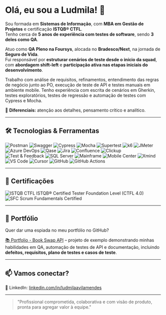# Olá, eu sou a Ludmila! 👋

Sou formada em **Sistemas de Informação**, com **MBA em Gestão de Projetos** e certificação **ISTQB® CTFL**.  
Tenho cerca de **5 anos de experiência com testes de software**, sendo **3 deles como QA**.

Atuo como **QA Pleno na Foursys**, alocada no **Bradesco/Next**, na jornada de **Seguro de Vida**.  
Fui responsável por **estruturar cenários de teste desde o início da squad**, com **abordagem shift-left** e **participação ativa nas etapas iniciais do desenvolvimento**.

Trabalho com análise de requisitos, refinamentos, entendimento das regras de negócio junto ao PO, execução de teste de API e testes manuais em ambiente mobile.
Tenho experiência com escrita de cenários em Gherkin, testes exploratórios, testes de regressão e automação de testes com Cypress e Mocha.

🔹 **Diferenciais:** atenção aos detalhes, pensamento crítico e analítico.

---

## 🛠️ Tecnologias & Ferramentas

![Postman](https://img.shields.io/badge/Postman-FF6C37?style=for-the-badge&logo=postman&logoColor=white) 
![Swagger](https://img.shields.io/badge/Swagger-85EA2D?style=for-the-badge&logo=swagger&logoColor=white) 
![Cypress](https://img.shields.io/badge/Cypress-17202C?style=for-the-badge&logo=cypress&logoColor=white) 
![Mocha](https://img.shields.io/badge/Mocha-8D6748?style=for-the-badge&logo=mocha&logoColor=white) 
![Supertest](https://img.shields.io/badge/Supertest-FF0000?style=for-the-badge&logo=supertest&logoColor=white) 
![k6](https://img.shields.io/badge/k6-FF5C5C?style=for-the-badge&logo=k6&logoColor=white) 
![JMeter](https://img.shields.io/badge/JMeter-D22128?style=for-the-badge&logo=apachejmeter&logoColor=white) 
![Azure DevOps](https://img.shields.io/badge/Azure_DevOps-0078D7?style=for-the-badge&logo=azuredevops&logoColor=white) 
![Qase](https://img.shields.io/badge/Qase-FF3E00?style=for-the-badge&logo=qase&logoColor=white) 
![Jira](https://img.shields.io/badge/Jira-0052CC?style=for-the-badge&logo=jira&logoColor=white) 
![Confluence](https://img.shields.io/badge/Confluence-172B4D?style=for-the-badge&logo=confluence&logoColor=white) 
![Clickup](https://img.shields.io/badge/Clickup-7B68EE?style=for-the-badge&logo=clickup&logoColor=white) 
![Test & Feedback](https://img.shields.io/badge/Test%20%26%20Feedback-0078D7?style=for-the-badge&logo=microsoft&logoColor=white) 
![SQL Server](https://img.shields.io/badge/SQL_Server-CC2927?style=for-the-badge&logo=microsoftsqlserver&logoColor=white) 
![Mainframe](https://img.shields.io/badge/Mainframe-2E3B4E?style=for-the-badge&logo=ibm&logoColor=white)
![Mobile Center](https://img.shields.io/badge/Mobile_Center-0078D7?style=for-the-badge&logo=microsoft&logoColor=white) 
![Xmind](https://img.shields.io/badge/Xmind-F44336?style=for-the-badge&logo=xmind&logoColor=white) 
![VS Code](https://img.shields.io/badge/VS_Code-007ACC?style=for-the-badge&logo=visual-studio-code&logoColor=white) 
![Cursor](https://img.shields.io/badge/Cursor-000000?style=for-the-badge&logo=cursor&logoColor=white) 
![GitHub](https://img.shields.io/badge/GitHub-181717?style=for-the-badge&logo=github&logoColor=white)
![GitHub Actions](https://img.shields.io/badge/GitHub_Actions-2088FF?style=for-the-badge&logo=githubactions&logoColor=white)

---

## 📜 Certificações

![ISTQB CTFL](https://img.shields.io/badge/ISTQB_CTFL-0099FF?style=for-the-badge) ISTQB® Certified Tester Foundation Level (CTFL 4.0)  
![SFC](https://img.shields.io/badge/SFC-6BA539?style=for-the-badge) Scrum Fundamentals Certified

---

## 📂 Portfólio

Quer dar uma espiada no meu portfólio no GitHub?

[📚 Portfolio - Book Swap API](https://github.com/ludmilavila/portfolio-book-swap-api) – projeto de exemplo demonstrando minhas habilidades em QA, automação de testes de API e documentação, incluindo **defeitos, requisitos, plano de testes e casos de teste**.

---

## 📫 Vamos conectar?

🔗 LinkedIn: [linkedin.com/in/ludmilaavilamendes](https://www.linkedin.com/in/ludmilaavilamendes)  

---

> "Profissional comprometida, colaborativa e com visão de produto, pronta para agregar valor à equipe."

